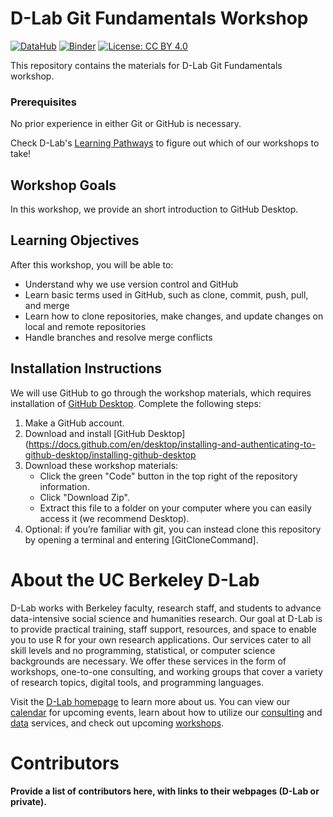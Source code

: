 # D-Lab Git Fundamentals Workshop

[![DataHub](https://img.shields.io/badge/launch-datahub-blue)](DATAHUB_LINK_HERE)
[![Binder](https://mybinder.org/badge_logo.svg)](BINDER_LINK_HERE)
[![License: CC BY 4.0](https://img.shields.io/badge/License-CC_BY_4.0-lightgrey.svg)](https://creativecommons.org/licenses/by/4.0/)

This repository contains the materials for D-Lab Git Fundamentals workshop. 

### Prerequisites
No prior experience in either Git or GitHub is necessary.


Check D-Lab's [Learning Pathways](https://dlab-berkeley.github.io/dlab-workshops/python_path.html) to figure out which of our workshops to take!

## Workshop Goals

In this workshop, we provide an short introduction to GitHub Desktop. 


## Learning Objectives

After this workshop, you will be able to:
- Understand why we use version control and GitHub
- Learn basic terms used in GitHub, such as clone, commit, push, pull, and merge
- Learn how to clone repositories, make changes, and update changes on local and remote repositories
- Handle branches and resolve merge conflicts


## Installation Instructions

We will use GitHub to go through the workshop materials, which requires installation of [GitHub Desktop](https://docs.github.com/en/desktop/installing-and-authenticating-to-github-desktop/installing-github-desktop). Complete the following steps:

1. Make a GitHub account.
2. Download and install [GitHub Desktop](https://docs.github.com/en/desktop/installing-and-authenticating-to-github-desktop/installing-github-desktop
3. Download these workshop materials:
    * Click the green "Code" button in the top right of the repository information.
    * Click "Download Zip".
    * Extract this file to a folder on your computer where you can easily access it (we recommend Desktop).
4. Optional: if you’re familiar with git, you can instead clone this repository by opening a terminal and entering [GitCloneCommand].


# About the UC Berkeley D-Lab

D-Lab works with Berkeley faculty, research staff, and students to advance data-intensive social science and humanities research. Our goal at D-Lab is to provide practical training, staff support, resources, and space to enable you to use R for your own research applications. Our services cater to all skill levels and no programming, statistical, or computer science backgrounds are necessary. We offer these services in the form of workshops, one-to-one consulting, and working groups that cover a variety of research topics, digital tools, and programming languages.  

Visit the [D-Lab homepage](https://dlab.berkeley.edu/) to learn more about us. You can view our [calendar](https://dlab.berkeley.edu/events/calendar) for upcoming events, learn about how to utilize our [consulting](https://dlab.berkeley.edu/consulting) and [data](https://dlab.berkeley.edu/data) services, and check out upcoming [workshops](https://dlab.berkeley.edu/events/workshops).


# Contributors

**Provide a list of contributors here, with links to their webpages (D-Lab or
private).**

